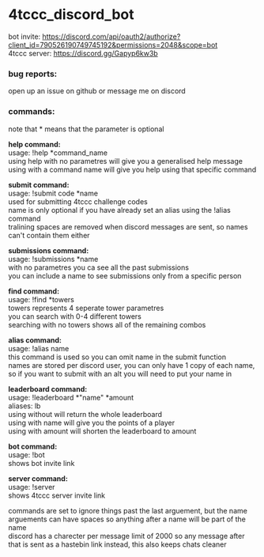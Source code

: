 # 4tccc_discord_bot
bot invite: https://discord.com/api/oauth2/authorize?client_id=790526190749745192&permissions=2048&scope=bot  
4tccc server: https://discord.gg/Gapyp6kw3b  

### bug reports:
open up an issue on github or message me on discord  

### commands:
note that * means that the parameter is optional  

__help command:__  
usage: !help \*command_name  
using help with no parametres will give you a generalised help message  
using with a command name will give you help using that specific command  

__submit command:__  
usage: !submit code \*name  
used for submitting 4tccc challenge codes  
name is only optional if you have already set an alias using the !alias command  
tralining spaces are removed when discord messages are sent, so names can't contain them either  

__submissions command:__  
usage: !submissions \*name  
with no parametres you ca see all the past submissions  
you can include a name to see submissions only from a specific person  

__find command:__  
usage: !find \*towers  
towers represents 4 seperate tower parametres  
you can search with 0-4 different towers  
searching with no towers shows all of the remaining combos  

__alias command:__  
usage: !alias name  
this command is used so you can omit name in the submit function  
names are stored per discord user, you can only have 1 copy of each name, so if you want to submit with an alt you will need to put your name in  

__leaderboard command:__  
usage: !leaderboard \*"name" \*amount  
aliases: lb  
using without will return the whole leaderboard  
using with name will give you the points of a player  
using with amount will shorten the leaderboard to amount 

__bot command:__  
usage: !bot  
shows bot invite link  

__server command:__  
usage: !server  
shows 4tccc server invite link  

commands are set to ignore things past the last arguement, but the name arguements can have spaces so anything after a name will be part of the name  
discord has a charecter per message limit of 2000 so any message after that is sent as a hastebin link instead, this also keeps chats cleaner  

